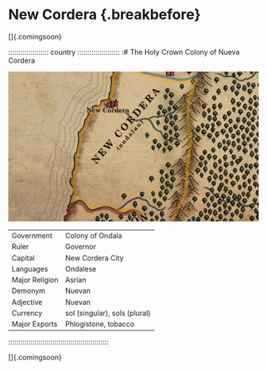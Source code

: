 # New Cordera {.breakbefore}

[]{.comingsoon}

:::::::::::::::::::: country :::::::::::::::::::::
:# The Holy Crown Colony of Nueva Cordera

![Map of New Cordera, by Robert Altbauer](assets/Maps/Details/World/New_Cordera.jpg "Map of New Cordera, by Robert Altbauer")

|                |                               |
| -------------- | ----------------------------- |
| Government     | Colony of Ondala              |
| Ruler          | Governor                      |
| Capital        | New Cordera City              |
| Languages      | Ondalese                      |
| Major Religion | Asrian                        |
| Demonym        | Nuevan                        |
| Adjective      | Nuevan                        |
| Currency       | sol (singular), sols (plural) |
| Major Exports  | Phlogistone, tobacco          |
::::::::::::::::::::::::::::::::::::::::::::::::::

[]{.comingsoon}
